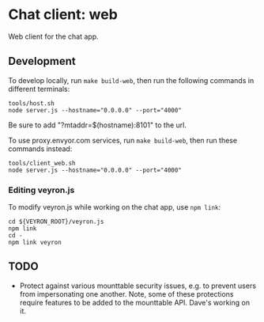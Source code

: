 # Chat client: web

Web client for the chat app.

## Development

To develop locally, run `make build-web`, then run the following commands in
different terminals:

    tools/host.sh
    node server.js --hostname="0.0.0.0" --port="4000"

Be sure to add "?mtaddr=$(hostname):8101" to the url.

To use proxy.envyor.com services, run `make build-web`, then run these commands
instead:

    tools/client_web.sh
    node server.js --hostname="0.0.0.0" --port="4000"

### Editing veyron.js

To modify veyron.js while working on the chat app, use `npm link`:

    cd ${VEYRON_ROOT}/veyron.js
    npm link
    cd -
    npm link veyron

## TODO

- Protect against various mounttable security issues, e.g. to prevent users from
  impersonating one another. Note, some of these protections require features to
  be added to the mounttable API. Dave's working on it.

